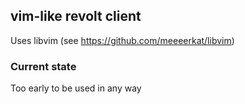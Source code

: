 
## vim-like revolt client
Uses libvim (see https://github.com/meeeerkat/libvim)

### Current state
Too early to be used in any way

